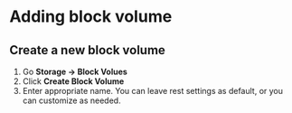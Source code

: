# Adding block volume

## Create a new block volume

1. Go **Storage -> Block Volues**
2. Click **Create Block Volume**
3. Enter appropriate name. You can leave rest settings as default, or you can customize as needed. 


